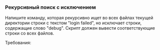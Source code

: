 
### Рекурсивный поиск с исключением

Напишите команду, которая рекурсивно ищет во всех файлах текущей директории строки с текстом "login failed", но исключает строки, содержащие слово "debug".
Скрипт должен вывести соответствующие строки со всех файлов.

Требования:
